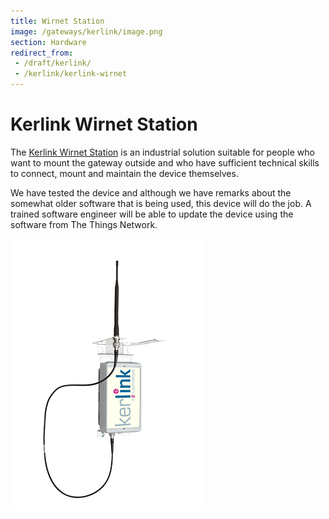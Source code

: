 ```yaml
---
title: Wirnet Station
image: /gateways/kerlink/image.png
section: Hardware
redirect_from:
 - /draft/kerlink/
 - /kerlink/kerlink-wirnet
---
```


# Kerlink Wirnet Station

The [Kerlink Wirnet Station](http://www.kerlink.fr/en/products) is an industrial solution suitable for people who want to mount the gateway outside and who have sufficient technical skills to connect, mount and maintain the device themselves.

We have tested the device and although we have remarks about the somewhat older software that is being used, this device will do the job. A trained software engineer will be able to update the device using the software from The Things Network.

![Kerlink LoRa IoT Station](image.png)
